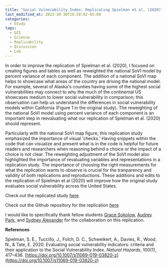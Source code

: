 ```yaml
---
title: "Social Vulnerability Index: Replicating Spielman et al. (2020)"
last_modified_at: 2023-10-30T16:20:02-05:00
categories:
  - Study
tags:
  - GIS
  - Science
  - Replicability
  - Discussion
  - Lab
---
```


In order to improve the replication of Spielman et al. (2020), I focused on creating figures and tables as well as reweighted the national SoVI model by percent variance of each component. 
The addition of a national SoVI map helps to showcase what areas of the country are driving the national model. 
For example, several of Alaska's counties having some of the highest social vulnerabilities may connect to why the much of the continental US showcases medium to lower social vulnerability in comparison; this observation can help us understand the differences in social vulnerability models within California (Figure 1 in the original study).
The reweighting of the national SoVI model using percent variance of each component is an important step in reevaluating what our replication of Spielman et al. (2020) should represent.

Particularly with the national SoVI map figure, this replication study emphasized the importance of visual 'checks.'
Having snippets within the code that can visualize and present what is in the code is helpful for future readers and researchers when reasoning behind a choice or the impact of a choice is not clear.
The reweighting adjustment of the SoVI model also highlighted the importance of revaluating variables and representations in a replication study. 
The importance of choosing the right measurements for what the replication wants to observe is crucial for the tranparency and validity of both replications and reproductions. 
These additions and edits to the replication of Spielman et al (2020) will improve how the original study evaluates social vulnerability across the United States. 


Check out the replicated study [here](https://andreyjcao.github.io/RPl-Spielman-2020/) 

Check out the Github repository for the replication [here](https://github.com/andreyjcao/RPl-Spielman-2020)

I would like to specifically thank fellow students [Grace Sokolow](https://gsokolow.github.io/), [Audrey Park](https://audreyrpark.github.io/), and [Sydney Alexander](https://sydalexander.github.io/) for the collaboration on this replication. 


**References**

Spielman, S. E., Tuccillo, J., Folch, D. C., Schweikert, A., Davies, R., Wood, N., & Tate, E. 2020. Evaluating social vulnerability indicators: criteria and their application to the Social Vulnerability Index. *Natural Hazards*, 100(1), 417–436. [https://doi.org/10.1007/s11069-019-03820-z](https://doi.org/10.1007/s11069-019-03820-z)
